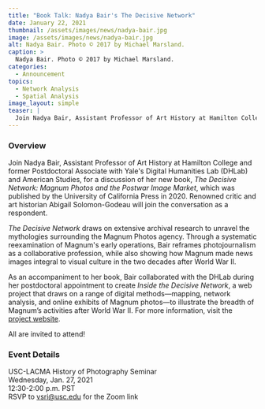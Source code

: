 ```yaml
---
title: "Book Talk: Nadya Bair's The Decisive Network"
date: January 22, 2021
thumbnail: /assets/images/news/nadya-bair.jpg
image: /assets/images/news/nadya-bair.jpg
alt: Nadya Bair. Photo © 2017 by Michael Marsland.
caption: >
  Nadya Bair. Photo © 2017 by Michael Marsland.
categories:
  - Announcement
topics: 
  - Network Analysis
  - Spatial Analysis
image_layout: simple
teaser: |
  Join Nadya Bair, Assistant Professor of Art History at Hamilton College and former DHLab Postdoctoral Associate, for a discussion of her new book, The Decisive Network. Renowned critic and art historian Abigail Solomon-Godeau will join the conversation as a respondent.
---
```


### Overview
Join Nadya Bair, Assistant Professor of Art History at Hamilton College and former Postdoctoral Associate with Yale's Digital Humanities Lab (DHLab) and American Studies, for a discussion of her new book, *The Decisive Network: Magnum Photos and the Postwar Image Market*, which was published by the University of California Press in 2020. Renowned critic and art historian Abigail Solomon-Godeau will join the conversation as a respondent. 
 
*The Decisive Network* draws on extensive archival research to unravel the mythologies surrounding the Magnum Photos agency. Through a systematic reexamination of Magnum's early operations, Bair reframes photojournalism as a collaborative profession, while also showing how Magnum made news images integral to visual culture in the two decades after World War II. 

As an accompaniment to her book, Bair collaborated with the DHLab during her postdoctoral appointment to create *Inside the Decisive Network*, a web project that draws on a range of digital methods—mapping, network analysis, and online exhibits of Magnum photos—to illustrate the breadth of Magnum’s activities after World War II. For more information, visit the <a href='http://thedecisivenetwork.com/' target='_blank'>project website</a>.

All are invited to attend!

### Event Details  
USC-LACMA History of Photography Seminar  
Wednesday, Jan. 27, 2021  
12:30-2:00 p.m. PST  
RSVP to [vsri@usc.edu](mailto:vsri@usc.edu) for the Zoom link
